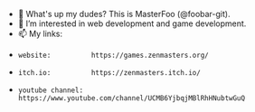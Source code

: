 - 👋 What's up my dudes? This is MasterFoo (@foobar-git).
- 👀 I’m interested in web development and game development.
- 📫 My links:
-     website:          https://games.zenmasters.org/
-     itch.io:          https://zenmasters.itch.io/
-     youtube channel:  https://www.youtube.com/channel/UCMB6YjbqjMBlRhHNubtwGuQ

<!---
- 🌱 I’m currently learning ...
- 💞️ I’m looking to collaborate on ...
--->

<!---
foobar-git/foobar-git is a ✨ special ✨ repository because its `README.md` (this file) appears on your GitHub profile.
You can click the Preview link to take a look at your changes.
--->
